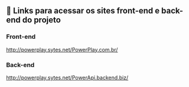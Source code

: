 ## 🔗 Links para acessar os sites front-end e back-end do projeto

### Front-end
http://powerplay.sytes.net/PowerPlay.com.br/

### Back-end
http://powerplay.sytes.net/PowerApi.backend.biz/
